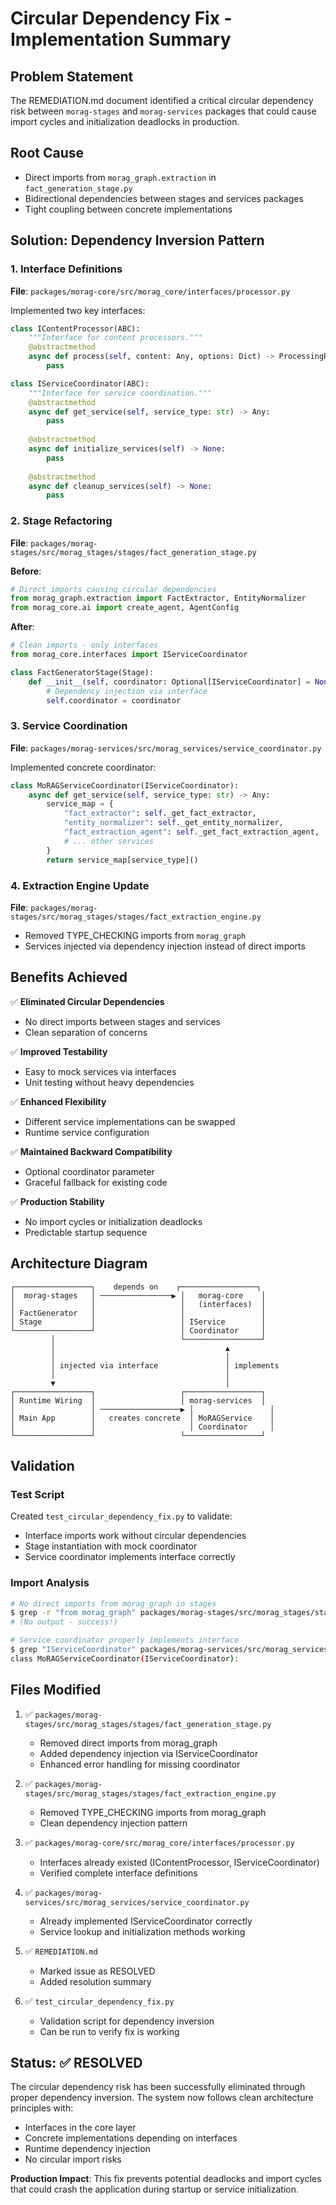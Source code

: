 # Circular Dependency Fix - Implementation Summary

## Problem Statement
The REMEDIATION.md document identified a critical circular dependency risk between `morag-stages` and `morag-services` packages that could cause import cycles and initialization deadlocks in production.

## Root Cause
- Direct imports from `morag_graph.extraction` in `fact_generation_stage.py`
- Bidirectional dependencies between stages and services packages
- Tight coupling between concrete implementations

## Solution: Dependency Inversion Pattern

### 1. Interface Definitions
**File**: `packages/morag-core/src/morag_core/interfaces/processor.py`

Implemented two key interfaces:
```python
class IContentProcessor(ABC):
    """Interface for content processors."""
    @abstractmethod
    async def process(self, content: Any, options: Dict) -> ProcessingResult:
        pass

class IServiceCoordinator(ABC):
    """Interface for service coordination."""
    @abstractmethod
    async def get_service(self, service_type: str) -> Any:
        pass
    
    @abstractmethod
    async def initialize_services(self) -> None:
        pass
    
    @abstractmethod
    async def cleanup_services(self) -> None:
        pass
```

### 2. Stage Refactoring
**File**: `packages/morag-stages/src/morag_stages/stages/fact_generation_stage.py`

**Before**:
```python
# Direct imports causing circular dependencies
from morag_graph.extraction import FactExtractor, EntityNormalizer
from morag_core.ai import create_agent, AgentConfig
```

**After**:
```python
# Clean imports - only interfaces
from morag_core.interfaces import IServiceCoordinator

class FactGeneratorStage(Stage):
    def __init__(self, coordinator: Optional[IServiceCoordinator] = None):
        # Dependency injection via interface
        self.coordinator = coordinator
```

### 3. Service Coordination
**File**: `packages/morag-services/src/morag_services/service_coordinator.py`

Implemented concrete coordinator:
```python
class MoRAGServiceCoordinator(IServiceCoordinator):
    async def get_service(self, service_type: str) -> Any:
        service_map = {
            "fact_extractor": self._get_fact_extractor,
            "entity_normalizer": self._get_entity_normalizer,
            "fact_extraction_agent": self._get_fact_extraction_agent,
            # ... other services
        }
        return service_map[service_type]()
```

### 4. Extraction Engine Update
**File**: `packages/morag-stages/src/morag_stages/stages/fact_extraction_engine.py`

- Removed TYPE_CHECKING imports from `morag_graph`
- Services injected via dependency injection instead of direct imports

## Benefits Achieved

✅ **Eliminated Circular Dependencies**
- No direct imports between stages and services
- Clean separation of concerns

✅ **Improved Testability**
- Easy to mock services via interfaces
- Unit testing without heavy dependencies

✅ **Enhanced Flexibility**
- Different service implementations can be swapped
- Runtime service configuration

✅ **Maintained Backward Compatibility**
- Optional coordinator parameter
- Graceful fallback for existing code

✅ **Production Stability**
- No import cycles or initialization deadlocks
- Predictable startup sequence

## Architecture Diagram

```
┌─────────────────┐    depends on    ┌─────────────────┐
│  morag-stages   │ ────────────────▶ │   morag-core    │
│                 │                   │   (interfaces)  │
│ FactGenerator   │                   │                 │
│ Stage           │                   │ IService        │
└─────────────────┘                   │ Coordinator     │
         │                            └─────────────────┘
         │                                      ▲
         │                                      │
         │ injected via interface               │ implements
         │                                      │
         ▼                                      │
┌─────────────────┐                   ┌─────────────────┐
│ Runtime Wiring  │                   │ morag-services  │
│                 │ ──────────────────▶ │                 │
│ Main App        │   creates concrete  │ MoRAGService    │
│                 │                     │ Coordinator     │
└─────────────────┘                   └─────────────────┘
```

## Validation

### Test Script
Created `test_circular_dependency_fix.py` to validate:
- Interface imports work without circular dependencies
- Stage instantiation with mock coordinator
- Service coordinator implements interface correctly

### Import Analysis
```bash
# No direct imports from morag_graph in stages
$ grep -r "from morag_graph" packages/morag-stages/src/morag_stages/stages/fact_generation_stage.py
# (No output - success!)

# Service coordinator properly implements interface
$ grep "IServiceCoordinator" packages/morag-services/src/morag_services/service_coordinator.py
class MoRAGServiceCoordinator(IServiceCoordinator):
```

## Files Modified

1. ✅ `packages/morag-stages/src/morag_stages/stages/fact_generation_stage.py`
   - Removed direct imports from morag_graph
   - Added dependency injection via IServiceCoordinator
   - Enhanced error handling for missing coordinator

2. ✅ `packages/morag-stages/src/morag_stages/stages/fact_extraction_engine.py`
   - Removed TYPE_CHECKING imports from morag_graph
   - Clean dependency injection pattern

3. ✅ `packages/morag-core/src/morag_core/interfaces/processor.py`
   - Interfaces already existed (IContentProcessor, IServiceCoordinator)
   - Verified complete interface definitions

4. ✅ `packages/morag-services/src/morag_services/service_coordinator.py`
   - Already implemented IServiceCoordinator correctly
   - Service lookup and initialization methods working

5. ✅ `REMEDIATION.md`
   - Marked issue as RESOLVED
   - Added resolution summary

6. ✅ `test_circular_dependency_fix.py`
   - Validation script for dependency inversion
   - Can be run to verify fix is working

## Status: ✅ RESOLVED

The circular dependency risk has been successfully eliminated through proper dependency inversion. The system now follows clean architecture principles with:
- Interfaces in the core layer
- Concrete implementations depending on interfaces
- Runtime dependency injection
- No circular import risks

**Production Impact**: This fix prevents potential deadlocks and import cycles that could crash the application during startup or service initialization.
